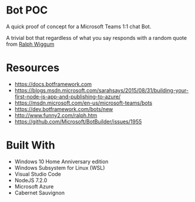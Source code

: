 # Bot POC

A quick proof of concept for a Microsoft Teams 1:1 chat Bot.

A trivial bot that regardless of what you say responds with a random quote from [Ralph Wiggum](https://en.wikipedia.org/wiki/Ralph_Wiggum)

# Resources

* https://docs.botframework.com
* https://blogs.msdn.microsoft.com/sarahsays/2015/08/31/building-your-first-node-js-app-and-publishing-to-azure/
* https://msdn.microsoft.com/en-us/microsoft-teams/bots
* https://dev.botframework.com/bots/new
* http://www.funny2.com/ralph.htm
* https://github.com/Microsoft/BotBuilder/issues/1955

# Built With

* Windows 10 Home Anniversary edition
* Windows Subsystem for Linux (WSL)
* Visual Studio Code 
* NodeJS 7.2.0
* Microsoft Azure 
* Cabernet Sauvignon

